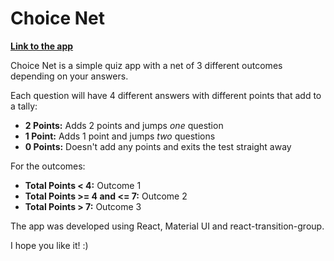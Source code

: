 # Choice Net

__[Link to the app](https://choice-net-git-main-ricardofrancoli.vercel.app/)__

Choice Net is a simple quiz app with a net of 3 different outcomes depending on your answers.

Each question will have 4 different answers with different points that add to a tally:

* __2 Points:__ Adds 2 points and jumps _one_ question
* __1 Point:__ Adds 1 point and jumps _two_ questions
* __0 Points:__ Doesn't add any points and exits the test straight away

For the outcomes:
* __Total Points < 4:__ Outcome 1
* __Total Points >= 4 and <= 7:__ Outcome 2
* __Total Points > 7:__ Outcome 3

The app was developed using React, Material UI and react-transition-group.

I hope you like it! :)
